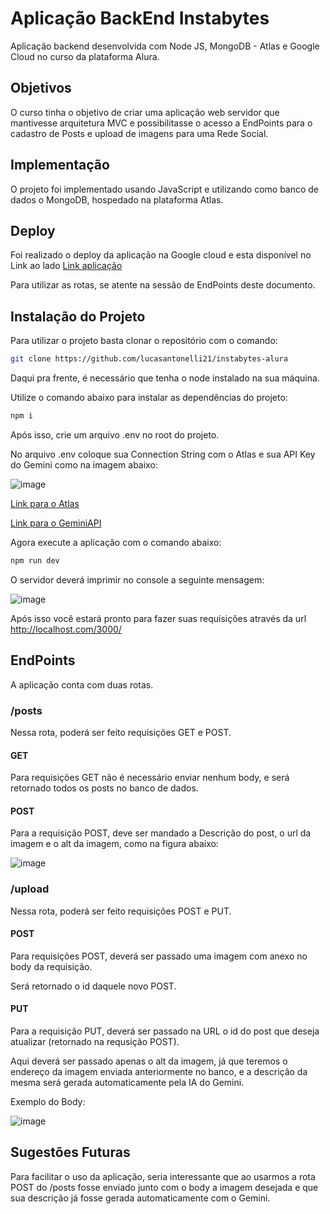 # Aplicação BackEnd Instabytes

Aplicação backend desenvolvida com Node JS, MongoDB - Atlas e Google Cloud no curso da plataforma Alura.


## Objetivos

O curso tinha o objetivo de criar uma aplicação web servidor que mantivesse arquitetura MVC e possibilitasse o acesso a EndPoints para o cadastro de Posts e upload de imagens para uma Rede Social. 

## Implementação

O projeto foi implementado usando JavaScript e utilizando como banco de dados o MongoDB, hospedado na plataforma Atlas.

## Deploy

Foi realizado o deploy da aplicação na Google cloud e esta disponível no Link ao lado [Link aplicação](https://instabytes-alura-128432218858.southamerica-east1.run.app/)

Para utilizar as rotas, se atente na sessão de EndPoints deste documento.

## Instalação do Projeto

Para utilizar o projeto basta clonar o repositório com o comando: 

```bash
git clone https://github.com/lucasantonelli21/instabytes-alura
```

Daqui pra frente, é necessário que tenha o node instalado na sua máquina.

Utilize o comando abaixo para instalar as dependências do projeto: 

```bash
npm i
```

Após isso, crie um arquivo .env no root do projeto.

No arquivo .env coloque sua Connection String com o Atlas e sua API Key do Gemini como na imagem abaixo:

![image](https://github.com/user-attachments/assets/2929983f-a642-443d-b6c2-d0a63d983bda)

[Link para o Atlas](https://atlasedu.com.br/)

[Link para o GeminiAPI](https://aistudio.google.com/app/apikey?utm_source=website&utm_medium=referral&utm_campaign=Alura-dev-backend-immersion&utm_content=)

Agora execute a aplicação com o comando abaixo: 
```bash
npm run dev
```

O servidor deverá imprimir no console a seguinte mensagem:

![image](https://github.com/user-attachments/assets/ad7da070-1fff-49cb-837c-4238e9324cb0)

Após isso você estará pronto para fazer suas requisições através da url http://localhost.com/3000/


## EndPoints

A aplicação conta com duas rotas.


### /posts

Nessa rota, poderá ser feito requisições GET e POST.

#### GET

Para requisições GET não é necessário enviar nenhum body, e será retornado todos os posts no banco de dados.

#### POST

Para a requisição POST, deve ser mandado a Descrição do post, o url da imagem e o alt da imagem, como na figura abaixo: 

![image](https://github.com/user-attachments/assets/20aca648-fe2d-4198-a7eb-5c3482c649ee)

### /upload

Nessa rota, poderá ser feito requisições POST e PUT.

#### POST

Para requisições POST, deverá ser passado uma imagem com anexo no body da requisição.

Será retornado o id daquele novo POST.

#### PUT

Para a requisição PUT, deverá ser passado na URL o id do post que deseja atualizar (retornado na requsição POST).

Aqui deverá ser passado apenas o alt da imagem, já que teremos o endereço da imagem enviada anteriormente no banco, e a descrição da mesma será gerada automaticamente pela IA do Gemini.

Exemplo do Body: 

![image](https://github.com/user-attachments/assets/71876764-cc05-4805-86d9-f91f0805b71f)

## Sugestões Futuras

Para facilitar o uso da aplicação, seria interessante que ao usarmos a rota POST do /posts fosse enviado junto com o body a imagem desejada e que sua descrição já fosse gerada automaticamente com o Gemini.
